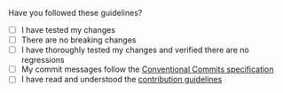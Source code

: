Have you followed these guidelines?

- [ ] I have tested my changes
- [ ] There are no breaking changes
- [ ] I have thoroughly tested my changes and verified there are no regressions
- [ ] My commit messages follow the [Conventional Commits specification](https://www.conventionalcommits.org/)
- [ ] I have read and understood the [contribution guidelines](https://github.com/influxeed-engine/v2/blob/main/CONTRIBUTING.md)
